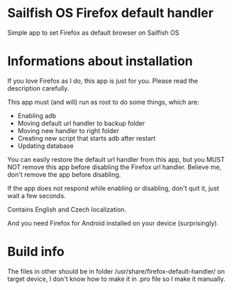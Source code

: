 # Sailfish OS Firefox default handler
Simple app to set Firefox as default browser on Sailfish OS

# Informations about installation

If you love Firefox as I do, this app is just for you. Please read the description carefully.

This app must (and will) run as root to do some things, which are:

* Enabling adb
* Moving default url handler to backup folder
* Moving new handler to right folder
* Creating new script that starts adb after restart
* Updating database

You can easily restore the default url handler from this app, but you MUST NOT remove this app before disabling the Firefox url handler. Believe me, don't remove the app before disabling.

If the app does not respond while enabling or disabling, don't quit it, just wait a few seconds.

Contains English and Czech localization.

And you need Firefox for Android installed on your device (surprisingly).

# Build info

The files in other should be in folder /usr/share/firefox-default-handler/ on target device, I don't know how to make it in .pro file so I make it manually.
